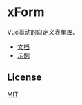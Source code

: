 # xForm
Vue驱动的自定义表单库。

- [文档](https://dongls.github.io/xForm/)
- [示例](https://dongls.github.io/xForm/example.html)

## License
[MIT](LICENSE)